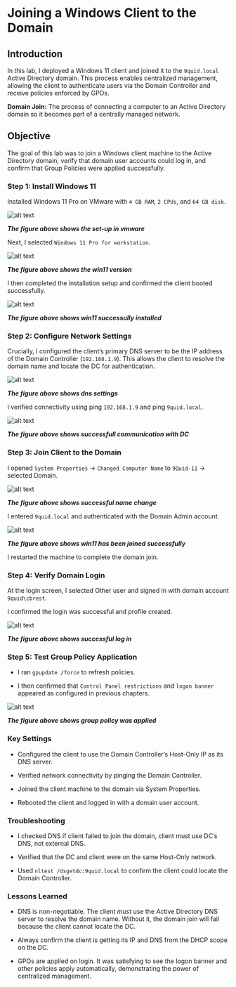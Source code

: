 # Joining a Windows Client to the Domain

## Introduction

In this lab, I deployed a Windows 11 client and joined it to the `9quid.local` Active Directory domain. This process enables centralized management, allowing the client to authenticate users via the Domain Controller and receive policies enforced by GPOs.

**Domain Join:** The process of connecting a computer to an Active Directory domain so it becomes part of a centrally managed network.

## Objective

The goal of this lab was to join a Windows client machine to the Active Directory domain, verify that domain user accounts could log in, and confirm that Group Policies were applied successfully.

### Step 1: Install Windows 11

Installed Windows 11 Pro on VMware with `4 GB RAM`, `2 CPUs`, and `64 GB disk`.

![alt text](<screenshots/01-Win11-vmware-resource-allocation - Copy.png>)

***The figure above shows the set-up in vmware***

Next, I selected `Windows 11 Pro for workstation`.

![alt text](<screenshots/02-win11-version-installation - Copy.png>)

***The figure above shows the win11 version***

I then completed the installation setup and confirmed the client booted successfully.

![alt text](<screenshots/04-win11-installed - Copy.png>)

***The figure above shows win11 successully installed***

### Step 2: Configure Network Settings

Crucially, I configured the client’s primary DNS server to be the IP address of the Domain Controller (`192.168.1.9`). This allows the client to resolve the domain name and locate the DC for authentication.

![alt text](<screenshots/07-win11-dns-config - Copy.png>)

***The figure above shows dns settings***

I verified connectivity using ping `192.168.1.9` and ping `9quid.local`.

![alt text](screenshots/14.successfull-communication-with-DC.png)

***The figure above shows successfull communication with DC***

### Step 3: Join Client to the Domain

I opened `System Properties` -> `Changed Computer Name` to `9Quid-11` -> selected Domain.

![alt text](<screenshots/08-joined-workgroup to DC - Copy.png>)

***The figure above shows successful name change***

I entered `9quid.local` and authenticated with the Domain Admin account.

![alt text](<screenshots/09-successfully-joined-DC - Copy.png>)

***The figure above shows win11 has been joined successfully***

I restarted the machine to complete the domain join.

### Step 4: Verify Domain Login

At the login screen, I selected Other user and signed in with domain account `9quid\cbrest`.

I confirmed the login was successful and profile created.

![alt text](screenshots/15.user-log-in.png)

***The figure above shows successful log in***

### Step 5: Test Group Policy Application

- I ran `gpupdate /force` to refresh policies.

- I then confirmed that `Control Panel restrictions` and `logon banner` appeared as configured in previous chapters.

![alt text](screenshots/19-confirmed-logon-banner.png)

***The figure above shows group policy was applied***

### Key Settings

- Configured the client to use the Domain Controller’s Host-Only IP as its DNS server.

- Verified network connectivity by pinging the Domain Controller.

- Joined the client machine to the domain via System Properties.

- Rebooted the client and logged in with a domain user account.

### Troubleshooting

- I checked DNS if client failed to join the domain, client must use DC’s DNS, not external DNS.

- Verified that the DC and client were on the same Host-Only network.

- Used `nltest /dsgetdc:9quid.local` to confirm the client could locate the Domain Controller.

### Lessons Learned

- DNS is non-negotiable. The client *must* use the Active Directory DNS server to resolve the domain name. Without it, the domain join will fail because the client cannot locate the DC.

- Always confirm the client is getting its IP and DNS from the DHCP scope on the DC.

- GPOs are applied on login. It was satisfying to see the logon banner and other policies apply automatically, demonstrating the power of centralized management.
